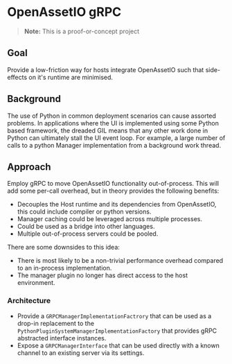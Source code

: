 # OpenAssetIO gRPC

> **Note:**
> This is a proof-or-concept project

## Goal

Provide a low-friction way for hosts integrate OpenAssetIO such that
side-effects on it's runtime are minimised.

## Background

The use of Python in common deployment scenarios can cause assorted
problems. In applications where the UI is implemented using some Python
based framework, the dreaded GIL means that any other work done in
Python can ultimately stall the UI event loop. For example, a large
number of calls to a python Manager implementation from a background
work thread.

## Approach

Employ gRPC to move OpenAssetIO functionality out-of-process. This will
add some per-call overhead, but in theory provides the following
benefits:

- Decouples the Host runtime and its dependencies from OpenAssetIO,
  this could include compiler or python versions.
- Manager caching could be leveraged across multiple processes.
- Could be used as a bridge into other languages.
- Multiple out-of-process servers could be pooled.

There are some downsides to this idea:

- There is most likely to be a non-trivial performance overhead
  compared to an in-process implementation.
- The manager plugin no longer has direct access to the host
  environment.

### Architecture

- Provide a `GRPCManagerImplementationFactrory` that can be used as a
  drop-in replacement to the
  `PythonPluginSystemManagerImplementationFactory` that provides gRPC
  abstracted interface instances.
- Expose a `GRPCManagerInterface` that can be used directly with a
  known channel to an existing server via its settings.
